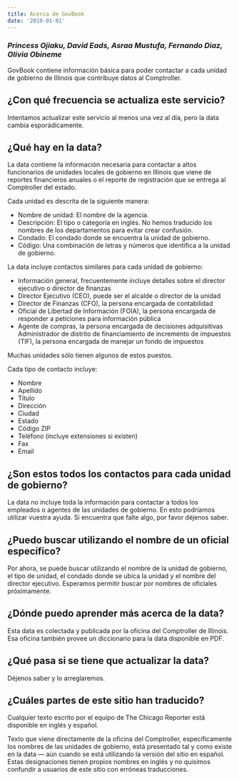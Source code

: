 ```yaml
---
title: Acerca de GovBook
date: '2019-01-01'
---
```


### _Princess Ojiaku, David Eads, Asraa Mustufa, Fernando Diaz, Olivia Obineme_

GovBook contiene información básica para poder contactar a cada unidad de gobierno de Illinois que contribuye datos al Comptroller.

## ¿Con qué frecuencia se actualiza este servicio?

Intentamos actualizar este servicio al menos una vez al día, pero la data cambia esporádicamente.

## ¿Qué hay en la data?

La data contiene la información necesaria para contactar a altos funcionarios de unidades locales de gobierno en Illinois que viene de reportes financieros anuales o el reporte de registración que se entrega al Comptroller del estado.

Cada unidad es descrita de la siguiente manera:

* Nombre de unidad: El nombre de la agencia.
* Descripción: El tipo o categoría en inglés. No hemos traducido los nombres de los departamentos para evitar crear confusión.
* Condado: El condado donde se encuentra la unidad de gobierno.
* Código: Una combinación de letras y números que identifica a la unidad de gobierno.

La data incluye contactos similares para cada unidad de gobierno:

* Información general, frecuentemente incluye detalles sobre el director ejecutivo o director de finanzas
* Director Ejecutivo (CEO), puede ser el alcalde o director de la unidad
* Director de Finanzas (CFO), la persona encargada de contabilidad
* Oficial de Libertad de Información (FOIA), la persona encargada de responder a peticiones para información pública
* Agente de compras, la persona encargada de decisiones adquisitivas
Administrador de distrito de financiamiento de incremento de impuestos (TIF), la persona encargada de manejar un fondo de impuestos

Muchas unidades sólo tienen algunos de estos puestos. 

Cada tipo de contacto incluye:

* Nombre
* Apellido
* Título
* Dirección
* Ciudad
* Estado
* Código ZIP
* Teléfono (incluye extensiones si existen)
* Fax
* Email

## ¿Son estos todos los contactos para cada unidad de gobierno?

La data no incluye toda la información para contactar a todos los empleados o agentes de las unidades de gobierno. En esto podríamos utilizar vuestra ayuda. Si encuentra que falte algo, por favor déjenos saber.

## ¿Puedo buscar utilizando el nombre de un oficial específico?

Por ahora, se puede buscar utilizando el nombre de la unidad de gobierno, el tipo de unidad, el condado donde se ubica la unidad y el nombre del director ejecutivo. Esperamos permitir buscar por nombres de oficiales próximamente.

## ¿Dónde puedo aprender más acerca de la data?

Esta data es colectada y publicada por la oficina del Comptroller de Illinois. Esa oficina también provee un diccionario para la data disponible en PDF.

## ¿Qué pasa si se tiene que actualizar la data?

Déjenos saber y lo arreglaremos.

## ¿Cuáles partes de este sitio han traducido?

Cualquier texto escrito por el equipo de The Chicago Reporter está disponible en inglés y español.

Texto que viene directamente de la oficina del Comptroller, específicamente los nombres de las unidades de gobierno, está presentado tal y como existe en la data — aún cuando se está utilizando la versión del sitio en español. Estas designaciones tienen propios nombres en inglés y no quisimos confundir a usuarios de este sitio con erróneas traducciones.
